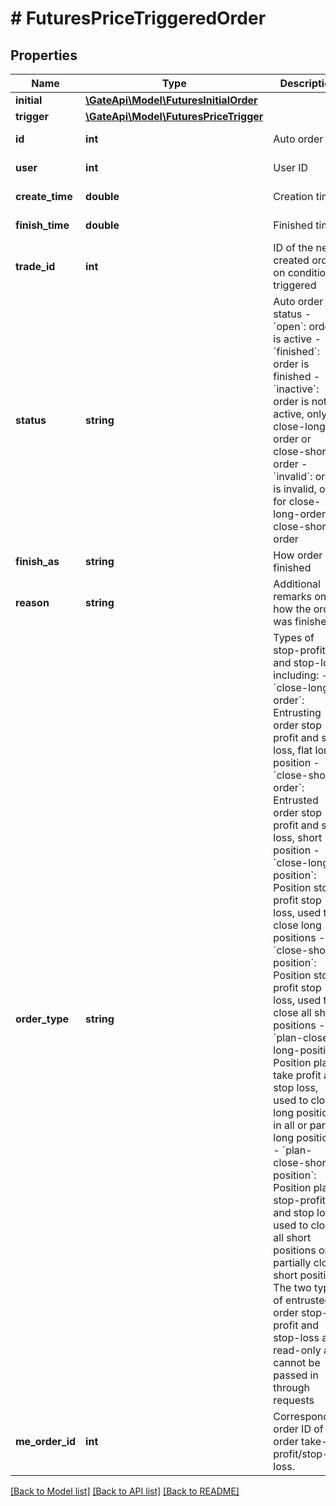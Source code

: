 # # FuturesPriceTriggeredOrder

## Properties

Name | Type | Description | Notes
------------ | ------------- | ------------- | -------------
**initial** | [**\GateApi\Model\FuturesInitialOrder**](FuturesInitialOrder.md) |  | 
**trigger** | [**\GateApi\Model\FuturesPriceTrigger**](FuturesPriceTrigger.md) |  | 
**id** | **int** | Auto order ID | [optional] [readonly] 
**user** | **int** | User ID | [optional] [readonly] 
**create_time** | **double** | Creation time | [optional] [readonly] 
**finish_time** | **double** | Finished time | [optional] [readonly] 
**trade_id** | **int** | ID of the newly created order on condition triggered | [optional] [readonly] 
**status** | **string** | Auto order status  - &#x60;open&#x60;: order is active - &#x60;finished&#x60;: order is finished - &#x60;inactive&#x60;: order is not active, only for close-long-order or close-short-order - &#x60;invalid&#x60;: order is invalid, only for close-long-order or close-short-order | [optional] [readonly] 
**finish_as** | **string** | How order is finished | [optional] [readonly] 
**reason** | **string** | Additional remarks on how the order was finished | [optional] [readonly] 
**order_type** | **string** | Types of stop-profit and stop-loss, including:  - &#x60;close-long-order&#x60;: Entrusting order stop profit and stop loss, flat long position - &#x60;close-short-order&#x60;: Entrusted order stop profit and stop loss, short position  - &#x60;close-long-position&#x60;: Position stop-profit stop loss, used to close long positions - &#x60;close-short-position&#x60;: Position stop-profit stop loss, used to close all short positions - &#x60;plan-close-long-position&#x60;: Position plan take profit and stop loss, used to close long positions in all or part of long positions - &#x60;plan-close-short-position&#x60;: Position plan stop-profit and stop loss, used to close all short positions or partially close short positions  The two types of entrusted order stop-profit and stop-loss are read-only and cannot be passed in through requests | [optional] 
**me_order_id** | **int** | Corresponding order ID of order take-profit/stop-loss. | [optional] [readonly] 

[[Back to Model list]](../../README.md#documentation-for-models) [[Back to API list]](../../README.md#documentation-for-api-endpoints) [[Back to README]](../../README.md)
